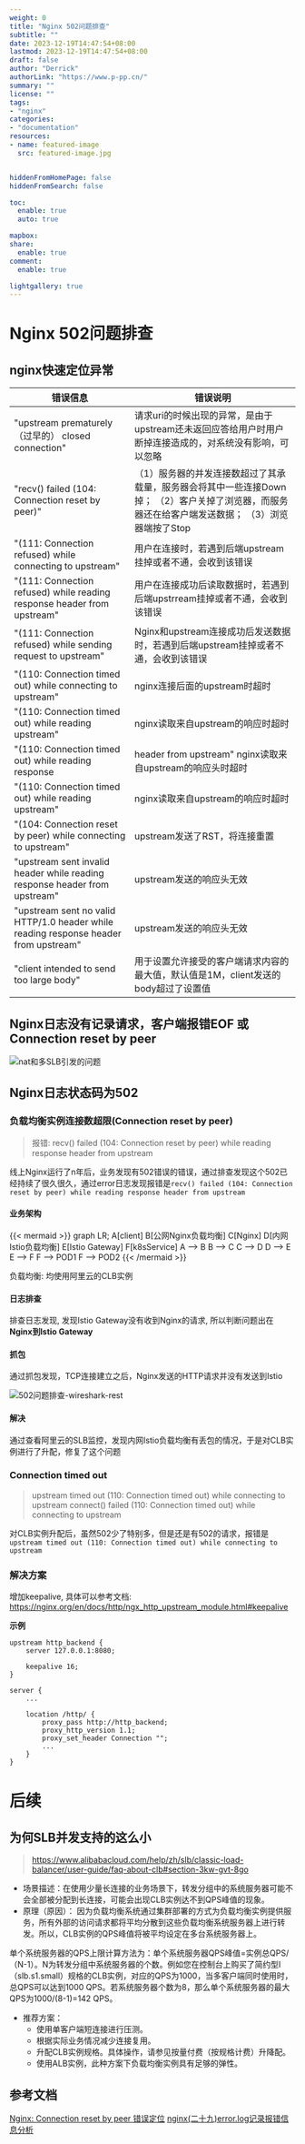 ```yaml
---
weight: 0
title: "Nginx 502问题排查"
subtitle: ""
date: 2023-12-19T14:47:54+08:00
lastmod: 2023-12-19T14:47:54+08:00
draft: false
author: "Derrick"
authorLink: "https://www.p-pp.cn/"
summary: ""
license: ""
tags:
- "nginx"
categories: 
- "documentation"
resources:
- name: featured-image
  src: featured-image.jpg


hiddenFromHomePage: false
hiddenFromSearch: false

toc:
  enable: true
  auto: true

mapbox:
share:
  enable: true
comment:
  enable: true

lightgallery: true
---
```


# Nginx 502问题排查

## nginx快速定位异常

|错误信息|错误说明|
| ----- | ---- | 
|"upstream prematurely（过早的） closed connection"	| 请求uri的时候出现的异常，是由于upstream还未返回应答给用户时用户断掉连接造成的，对系统没有影响，可以忽略| 
|"recv() failed (104: Connection reset by peer)"	| （1）服务器的并发连接数超过了其承载量，服务器会将其中一些连接Down掉； （2）客户关掉了浏览器，而服务器还在给客户端发送数据； （3）浏览器端按了Stop| 
|"(111: Connection refused) while connecting to upstream"	| 用户在连接时，若遇到后端upstream挂掉或者不通，会收到该错误| 
|"(111: Connection refused) while reading response header from upstream"	| 用户在连接成功后读取数据时，若遇到后端upstrream挂掉或者不通，会收到该错误| 
|"(111: Connection refused) while sending request to upstream"	| Nginx和upstream连接成功后发送数据时，若遇到后端upstream挂掉或者不通，会收到该错误| 
|"(110: Connection timed out) while connecting to upstream"	| nginx连接后面的upstream时超时| 
|"(110: Connection timed out) while reading upstream"	| nginx读取来自upstream的响应时超时| 
|"(110: Connection timed out) while reading response | header from upstream"	nginx读取来自upstream的响应头时超时| 
|"(110: Connection timed out) while reading upstream"	| nginx读取来自upstream的响应时超时| 
|"(104: Connection reset by peer) while connecting to upstream"	| upstream发送了RST，将连接重置| 
|"upstream sent invalid header while reading response header from upstream"	| upstream发送的响应头无效| 
|"upstream sent no valid HTTP/1.0 header while reading response header from upstream"	| upstream发送的响应头无效| 
|"client intended to send too large body"	| 用于设置允许接受的客户端请求内容的最大值，默认值是1M，client发送的body超过了设置值| 

## Nginx日志没有记录请求，客户端报错EOF 或 Connection reset by peer

![nat和多SLB引发的问题](./nat和多SLB引发的问题.png)


## Nginx日志状态码为502

### 负载均衡实例连接数超限(Connection reset by peer)

> 报错: recv() failed (104: Connection reset by peer) while reading response header from upstream

线上Nginx运行了n年后，业务发现有502错误的错误，通过排查发现这个502已经持续了很久很久，通过error日志发现报错是`recv() failed (104: Connection reset by peer) while reading response header from upstream`

#### 业务架构

{{< mermaid >}}
graph LR;
  A[client]
  B[公网Nginx负载均衡]
  C[Nginx]
  D[内网Istio负载均衡]
  E[Istio Gateway]
  F[k8sService]
  A --> B 
  B --> C 
  C --> D 
  D --> E
  E --> F
  F --> POD1
  F --> POD2
{{< /mermaid >}}

负载均衡: 均使用阿里云的CLB实例

#### 日志排查

排查日志发现, 发现Istio Gateway没有收到Nginx的请求, 所以判断问题出在 **Nginx到Istio Gateway**

#### 抓包

通过抓包发现，TCP连接建立之后，Nginx发送的HTTP请求并没有发送到Istio

![502问题排查-wireshark-rest](./featured-image.jpg "502问题排查-wireshark-rest")

#### 解决

通过查看阿里云的SLB监控，发现内网Istio负载均衡有丢包的情况，于是对CLB实例进行了升配，修复了这个问题

### Connection timed out
> upstream timed out (110: Connection timed out) while connecting to upstream
> connect() failed (110: Connection timed out) while connecting to upstream

对CLB实例升配后，虽然502少了特别多，但是还是有502的请求，报错是`upstream timed out (110: Connection timed out) while connecting to upstream`

### 解决方案
增加keepalive, 具体可以参考文档: https://nginx.org/en/docs/http/ngx_http_upstream_module.html#keepalive

**示例**

```
upstream http_backend {
    server 127.0.0.1:8080;

    keepalive 16;
}

server {
    ...

    location /http/ {
        proxy_pass http://http_backend;
        proxy_http_version 1.1;
        proxy_set_header Connection "";
        ...
    }
}
```

# 后续

## 为何SLB并发支持的这么小
> https://www.alibabacloud.com/help/zh/slb/classic-load-balancer/user-guide/faq-about-clb#section-3kw-gvt-8go

* 场景描述：在使用少量长连接的业务场景下，转发分组中的系统服务器可能不会全部被分配到长连接，可能会出现CLB实例达不到QPS峰值的现象。
* 原理（原因）：
因为负载均衡系统通过集群部署的方式为负载均衡实例提供服务，所有外部的访问请求都将平均分散到这些负载均衡系统服务器上进行转发。所以，CLB实例的QPS峰值将被平均设定在多台系统服务器上。

单个系统服务器的QPS上限计算方法为：单个系统服务器QPS峰值=实例总QPS/（N-1）。N为转发分组中系统服务器的个数。例如您在控制台上购买了简约型I（slb.s1.small）规格的CLB实例，对应的QPS为1000，当多客户端同时使用时，总QPS可以达到1000 QPS。若系统服务器个数为8，那么单个系统服务器的最大QPS为1000/(8-1)=142 QPS。

* 推荐方案：
  * 使用单客户端短连接进行压测。
  * 根据实际业务情况减少连接复用。
  * 升配CLB实例规格。具体操作，请参见按量付费（按规格计费）升降配。
  * 使用ALB实例，此种方案下负载均衡实例具有足够的弹性。

## 参考文档
[Nginx: Connection reset by peer 错误定位](https://blog.csdn.net/zzhongcy/article/details/89090193)
[nginx(二十九)error.log记录报错信息分析](https://blog.csdn.net/wzj_110/article/details/124391355)